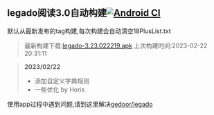 ## legado阅读3.0自动构建[![Android CI](https://github.com/liufuyou/gedoor-Build/workflows/Android%20CI/badge.svg)](https://github.com/liufuyou/gedoor-Build/actions)

默认从最新发布的tag构建,每次构建会自动清空18PlusList.txt

> 最新构建下载:[legado-3.23.022219.apk](https://github.com/liufuyou/gedoor-Build/releases/download/legado-3.23.022219/legado-3.23.022219.apk) 上次构建时间:2023-02-22 20:31:11
<!--start-->
> **2023/02/22**
> 
> * 添加自定义字典规则
> * 一些优化 by Horis
<!--end-->
  
使用app过程中遇到问题,请到这里解决[gedoor/legado](https://github.com/gedoor/legado/issues)

